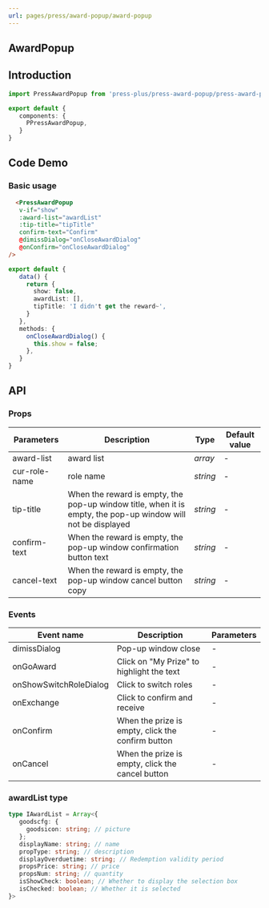 ```yaml
---
url: pages/press/award-popup/award-popup
---
```


## AwardPopup


## Introduction

```ts
import PressAwardPopup from 'press-plus/press-award-popup/press-award-popup';

export default {
   components: {
     PPressAwardPopup,
   }
}
```

## Code Demo

### Basic usage

```html
  <PressAwardPopup
   v-if="show"
   :award-list="awardList"
   :tip-title="tipTitle"
   confirm-text="Confirm"
   @dimissDialog="onCloseAwardDialog"
   @onConfirm="onCloseAwardDialog"
/>
```

```ts
export default {
   data() {
     return {
       show: false,
       awardList: [],
       tipTitle: 'I didn't get the reward~',
     }
   },
   methods: {
     onCloseAwardDialog() {
       this.show = false;
     },
   }
}
```

## API

### Props

| Parameters    | Description                                                                                                  | Type     | Default value |
| ------------- | ------------------------------------------------------------------------------------------------------------ | -------- | ------------- |
| award-list    | award list                                                                                                   | _array_  | -             |
| cur-role-name | role name                                                                                                    | _string_ | -             |
| tip-title     | When the reward is empty, the pop-up window title, when it is empty, the pop-up window will not be displayed | _string_ | -             |
| confirm-text  | When the reward is empty, the pop-up window confirmation button text                                         | _string_ | -             |
| cancel-text   | When the reward is empty, the pop-up window cancel button copy                                               | _string_ | -             |



### Events

| Event name             | Description                                       | Parameters |
| ---------------------- | ------------------------------------------------- | ---------- |
| dimissDialog           | Pop-up window close                               | -          |
| onGoAward              | Click on "My Prize" to highlight the text         | -          |
| onShowSwitchRoleDialog | Click to switch roles                             | -          |
| onExchange             | Click to confirm and receive                      | -          |
| onConfirm              | When the prize is empty, click the confirm button | -          |
| onCancel               | When the prize is empty, click the cancel button  | -          |


### awardList type

```ts
type IAwardList = Array<{
   goodscfg: {
     goodsicon: string; // picture
   };
   displayName: string; // name
   propType: string; // description
   displayOverduetime: string; // Redemption validity period
   propsPrice: string; // price
   propsNum: string; // quantity
   isShowCheck: boolean; // Whether to display the selection box
   isChecked: boolean; // Whether it is selected
}>
```